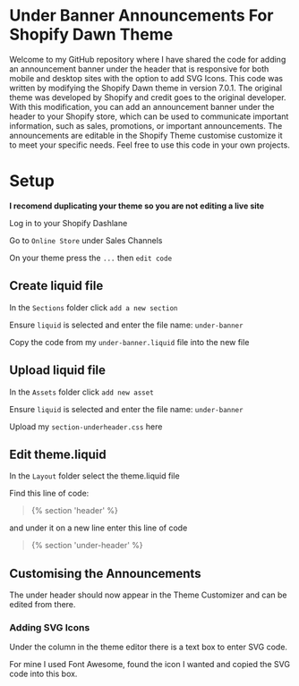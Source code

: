# Under Banner Announcements For Shopify Dawn Theme
Welcome to my GitHub repository where I have shared the code for adding an announcement banner under the header that is responsive for both mobile and desktop sites with the option to add SVG Icons. This code was written by modifying the Shopify Dawn theme in version 7.0.1. The original theme was developed by Shopify and credit goes to the original developer. With this modification, you can add an announcement banner under the header to your Shopify store, which can be used to communicate important information, such as sales, promotions, or important announcements. The announcements are editable in the Shopify Theme customise customize it to meet your specific needs. Feel free to use this code in your own projects.

# Setup

**I recomend duplicating your theme so you are not editing a live site**

Log in to your Shopify Dashlane

Go to `Online Store` under Sales Channels

On your theme press the `...` then `edit code`


## Create liquid file

In the `Sections` folder click `add a new section`

Ensure `liquid` is selected and enter the file name: `under-banner`

Copy the code from my `under-banner.liquid` file into the new file

## Upload liquid file

In the `Assets` folder click `add new asset`

Ensure `liquid` is selected and enter the file name: `under-banner`

Upload my `section-underheader.css` here

## Edit theme.liquid

In the `Layout` folder select the theme.liquid file

Find this line of code:

>{% section 'header' %}

and under it on a new line enter this line of code

>{% section 'under-header' %}

## Customising the Announcements

The under header should now appear in the Theme Customizer and can be edited from there.

### Adding SVG Icons

Under the column in the theme editor there is a text box to enter SVG code.

For mine I used Font Awesome, found the icon I wanted and copied the SVG code into this box.
